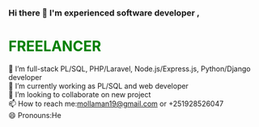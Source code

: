 ### Hi there 👋 I'm experienced software developer , <h1 style="color:green">FREELANCER</h1>

   🔭 I’m full-stack PL/SQL, PHP/Laravel, Node.js/Express.js, Python/Django developer
   </br>
   🔭 I’m currently working as PL/SQL and web developer
   </br>
   👯 I’m looking to collaborate on new project
      </br>
   📫 How to reach me:mollaman19@gmail.com or +251928526047
      </br>
   😄 Pronouns:He

<!--
**molla-12/molla-12** is a ✨ _special_ ✨ repository because its `README.md` (this file) appears on your GitHub profile.

I'm an experienced full-stack developer with 4+ years of experience in software development.
     

  🔭 I’m currently working on PL/SQL Laravel developer
- 🌱 I’m currently learning ...
  👯 I’m looking to collaborate on new project
- 🤔 I’m looking for help with ...
- 💬 Ask me about ...
  📫 How to reach me:mollaman19@gmail.com or +251928526047
  😄 Pronouns:He
- ⚡ Fun fact: ...
-->
